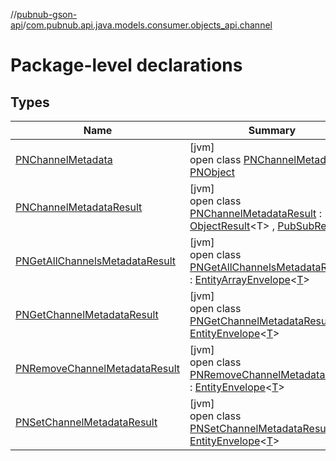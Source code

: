 //[pubnub-gson-api](../../index.md)/[com.pubnub.api.java.models.consumer.objects_api.channel](index.md)

# Package-level declarations

## Types

| Name | Summary |
|---|---|
| [PNChannelMetadata](-p-n-channel-metadata/index.md) | [jvm]<br>open class [PNChannelMetadata](-p-n-channel-metadata/index.md) : [PNObject](../com.pubnub.api.java.models.consumer.objects_api/-p-n-object/index.md) |
| [PNChannelMetadataResult](-p-n-channel-metadata-result/index.md) | [jvm]<br>open class [PNChannelMetadataResult](-p-n-channel-metadata-result/index.md) : [ObjectResult](../../../../pubnub-kotlin/pubnub-kotlin-core-api/pubnub-kotlin-core-api/com.pubnub.api.models.consumer.pubsub.objects/-object-result/index.md)&lt;T&gt; , [PubSubResult](../../../../pubnub-kotlin/pubnub-kotlin-core-api/pubnub-kotlin-core-api/com.pubnub.api.models.consumer.pubsub/-pub-sub-result/index.md) |
| [PNGetAllChannelsMetadataResult](-p-n-get-all-channels-metadata-result/index.md) | [jvm]<br>open class [PNGetAllChannelsMetadataResult](-p-n-get-all-channels-metadata-result/index.md) : [EntityArrayEnvelope](../com.pubnub.api.java.models.consumer.objects_api/-entity-array-envelope/index.md)&lt;[T](../com.pubnub.api.java.models.consumer.objects_api/-entity-array-envelope/index.md)&gt; |
| [PNGetChannelMetadataResult](-p-n-get-channel-metadata-result/index.md) | [jvm]<br>open class [PNGetChannelMetadataResult](-p-n-get-channel-metadata-result/index.md) : [EntityEnvelope](../com.pubnub.api.java.models.consumer.objects_api/-entity-envelope/index.md)&lt;[T](../com.pubnub.api.java.models.consumer.objects_api/-entity-envelope/index.md)&gt; |
| [PNRemoveChannelMetadataResult](-p-n-remove-channel-metadata-result/index.md) | [jvm]<br>open class [PNRemoveChannelMetadataResult](-p-n-remove-channel-metadata-result/index.md) : [EntityEnvelope](../com.pubnub.api.java.models.consumer.objects_api/-entity-envelope/index.md)&lt;[T](../com.pubnub.api.java.models.consumer.objects_api/-entity-envelope/index.md)&gt; |
| [PNSetChannelMetadataResult](-p-n-set-channel-metadata-result/index.md) | [jvm]<br>open class [PNSetChannelMetadataResult](-p-n-set-channel-metadata-result/index.md) : [EntityEnvelope](../com.pubnub.api.java.models.consumer.objects_api/-entity-envelope/index.md)&lt;[T](../com.pubnub.api.java.models.consumer.objects_api/-entity-envelope/index.md)&gt; |
